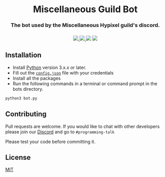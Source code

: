 <h1 align="center">
Miscellaneous Guild Bot
</h1>

<h3 align="center">
The bot used by the Miscellaneous Hypixel guild's discord.
  </h3>
  <h3 align="center">

  <a href="https://discord.gg/dEsfnJkQcq" alt="Discord">
      <img src="https://img.shields.io/discord/522586672148381726?label=discord&style=for-the-badge&color=blue"/>
  </a>
  <a href="https://miscguild.xyz" alt="Website">
      <img src="https://img.shields.io/website?down_color=red&down_message=Offline&style=for-the-badge&up_color=blue&up_message=Online&url=https://miscguild.xyz"/>
  </a>
      <img src="https://img.shields.io/github/languages/code-size/MiscGuild/MiscBot?color=blue&style=for-the-badge"/>
      <img src="https://img.shields.io/github/stars/MiscGuild/MiscBot?color=blue&style=for-the-badge"/>
</h3>

## Installation

* Install [Python](https://www.python.org/) version 3.x.x or later. 
* Fill out the [`config.json`](https://github.com/MiscGuild/MiscBot/blob/main/config.json) file with your credentials
* Install all the packages
* Run the following commands in a terminal or command prompt in the bots directory.

```bash
python3 bot.py
```

## Contributing
Pull requests are welcome. If you would like to chat with other developers please join our [Discord](https://discord.gg/dEsfnJkQcq) and go to `#programming-talk`

Please test your code before committing it.
## License
[MIT](https://github.com/MiscGuild/BridgeBot/blob/master/LICENSE)
